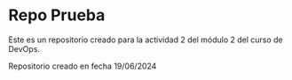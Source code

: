 # Repo Prueba

Este es un repositorio creado para la actividad 2 del módulo 2 del curso de DevOps.

Repositorio creado en fecha 19/06/2024